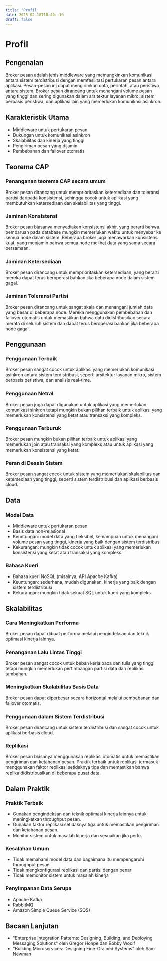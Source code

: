 ```yaml
---
title: 'Profil'
date: 2025-02-18T18:40::10
draft: false
---
```


# Profil

## **Pengenalan**

Broker pesan adalah jenis middleware yang memungkinkan komunikasi antara sistem terdistribusi dengan memfasilitasi pertukaran pesan antara aplikasi. Pesan-pesan ini dapat mengirimkan data, perintah, atau peristiwa antara sistem. Broker pesan dirancang untuk menangani volume pesan yang tinggi dan sering digunakan dalam arsitektur layanan mikro, sistem berbasis peristiwa, dan aplikasi lain yang memerlukan komunikasi asinkron.

## **Karakteristik Utama**

- Middleware untuk pertukaran pesan
- Dukungan untuk komunikasi asinkron
- Skalabilitas dan kinerja yang tinggi
- Pengiriman pesan yang dijamin
- Pembebanan dan failover otomatis

## **Teorema CAP**

### **Penanganan teorema CAP secara umum**

Broker pesan dirancang untuk memprioritaskan ketersediaan dan toleransi partisi daripada konsistensi, sehingga cocok untuk aplikasi yang membutuhkan ketersediaan dan skalabilitas yang tinggi.

### **Jaminan Konsistensi**

Broker pesan biasanya menyediakan konsistensi akhir, yang berarti bahwa pembaruan pada database mungkin memerlukan waktu untuk menyebar ke semua node dalam sistem. Beberapa broker juga menawarkan konsistensi kuat, yang menjamin bahwa semua node melihat data yang sama secara bersamaan.

### **Jaminan Ketersediaan**

Broker pesan dirancang untuk memprioritaskan ketersediaan, yang berarti mereka dapat terus beroperasi bahkan jika beberapa node dalam sistem gagal.

### **Jaminan Toleransi Partisi**

Broker pesan dirancang untuk sangat skala dan menangani jumlah data yang besar di beberapa node. Mereka menggunakan pembebanan dan failover otomatis untuk memastikan bahwa data didistribusikan secara merata di seluruh sistem dan dapat terus beroperasi bahkan jika beberapa node gagal.

## **Penggunaan**

### **Penggunaan Terbaik**

Broker pesan sangat cocok untuk aplikasi yang memerlukan komunikasi asinkron antara sistem terdistribusi, seperti arsitektur layanan mikro, sistem berbasis peristiwa, dan analisis real-time.

### **Penggunaan Netral**

Broker pesan juga dapat digunakan untuk aplikasi yang memerlukan komunikasi sinkron tetapi mungkin bukan pilihan terbaik untuk aplikasi yang memerlukan konsistensi yang ketat atau transaksi yang kompleks.

### **Penggunaan Terburuk**

Broker pesan mungkin bukan pilihan terbaik untuk aplikasi yang memerlukan join atau transaksi yang kompleks atau untuk aplikasi yang memerlukan konsistensi yang ketat.

### **Peran di Desain Sistem**

Broker pesan sangat cocok untuk sistem yang memerlukan skalabilitas dan ketersediaan yang tinggi, seperti sistem terdistribusi dan aplikasi berbasis cloud.

## Data

### **Model Data**

- Middleware untuk pertukaran pesan
- Basis data non-relasional
- Keuntungan: model data yang fleksibel, kemampuan untuk menangani volume pesan yang tinggi, kinerja yang baik dengan sistem terdistribusi
- Kekurangan: mungkin tidak cocok untuk aplikasi yang memerlukan konsistensi yang ketat atau transaksi yang kompleks.

### **Bahasa Kueri**

- Bahasa kueri NoSQL (misalnya, API Apache Kafka)
- Keuntungan: sederhana, mudah digunakan, kinerja yang baik dengan sistem terdistribusi
- Kekurangan: mungkin tidak sekuat SQL untuk kueri yang kompleks.

## **Skalabilitas**

### **Cara Meningkatkan Performa**

Broker pesan dapat dibuat performa melalui pengindeksan dan teknik optimasi kinerja lainnya.

### **Penanganan Lalu Lintas Tinggi**

Broker pesan sangat cocok untuk beban kerja baca dan tulis yang tinggi tetapi mungkin memerlukan pertimbangan partisi data dan replikasi tambahan.

### Meningkatkan Skalabilitas Basis Data

Broker pesan dapat diperbesar secara horizontal melalui pembebanan dan failover otomatis.

### **Penggunaan dalam Sistem Terdistribusi**

Broker pesan dirancang untuk sistem terdistribusi dan sangat cocok untuk aplikasi berbasis cloud.

### **Replikasi**

Broker pesan biasanya menggunakan replikasi otomatis untuk memastikan pengiriman dan ketahanan pesan. Praktik terbaik untuk replikasi termasuk menggunakan faktor replikasi setidaknya tiga dan memastikan bahwa replika didistribusikan di beberapa pusat data.

## Dalam Praktik

### Praktik Terbaik

- Gunakan pengindeksan dan teknik optimasi kinerja lainnya untuk meningkatkan throughput pesan.
- Gunakan faktor replikasi setidaknya tiga untuk memastikan pengiriman dan ketahanan pesan.
- Monitor sistem untuk masalah kinerja dan sesuaikan jika perlu.

### Kesalahan Umum

- Tidak memahami model data dan bagaimana itu mempengaruhi throughput pesan
- Tidak mengkonfigurasi replikasi dan partisi dengan benar
- Tidak memonitor sistem untuk masalah kinerja

### Penyimpanan Data Serupa

- Apache Kafka
- RabbitMQ
- Amazon Simple Queue Service (SQS)

## Bacaan Lanjutan

- "Enterprise Integration Patterns: Designing, Building, and Deploying Messaging Solutions" oleh Gregor Hohpe dan Bobby Woolf
- "Building Microservices: Designing Fine-Grained Systems" oleh Sam Newman
